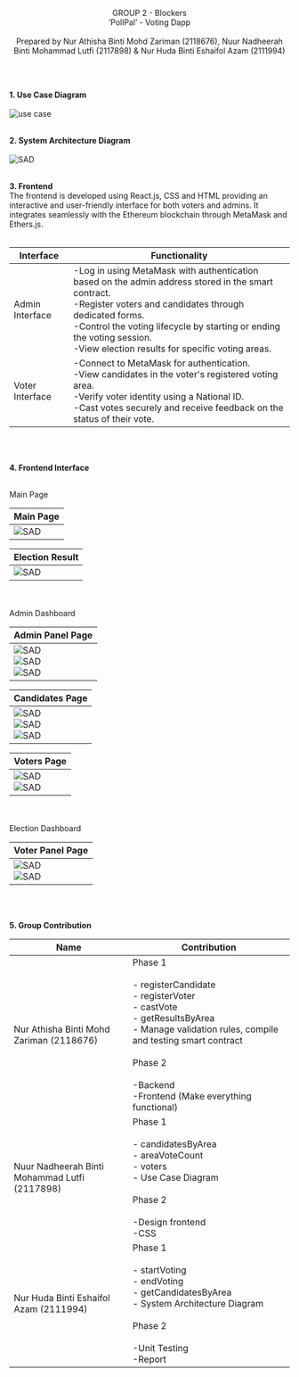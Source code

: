 <p align="center">
GROUP 2 - Blockers
  <br>‘PollPal’ - Voting Dapp<br><br>
Prepared by Nur Athisha Binti Mohd Zariman (2118676), Nuur Nadheerah Binti Mohammad Lutfi (2117898) & Nur Huda Binti Eshaifol Azam (2111994)<br><br>

</p><br>

**1. Use Case Diagram**
<br><br>
![use case](report_images/usecase.png)
<br><br>

**2. System Architecture Diagram**
<br><br>
![SAD](report_images/SAD.jpg)
<br><br>

**3. Frontend**
<br>
The frontend is developed using React.js, CSS and HTML providing an interactive and user-friendly interface for both voters and admins. It integrates seamlessly with the Ethereum blockchain through MetaMask and Ethers.js. <br><br>

| **Interface** | **Functionality** |
|---------------|------------------|
| Admin Interface|-Log in using MetaMask with authentication based on the admin address stored in the smart contract. <br>-Register voters and candidates through dedicated forms. <br>-Control the voting lifecycle by starting or ending the voting session. <br>-View election results for specific voting areas. |
| Voter Interface|-Connect to MetaMask for authentication.  <br>-View candidates in the voter's registered voting area. <br>-Verify voter identity using a National ID. <br>-Cast votes securely and receive feedback on the status of their vote.|

<br><br>

**4. Frontend Interface**
<br><br>

Main Page
<br>

| **Main Page** |
|---------------|
| ![SAD](report_images/mainpage.png) |

| **Election Result** |
|------------------|
| ![SAD](report_images/mainpage%20result.png)|

<br><br>
Admin Dashboard
<br>

| **Admin Panel Page** |
|----------|
| ![SAD](report_images/adminpanel.png) <br> ![SAD](report_images/adminpanel%201.png) <br> ![SAD](report_images/adminpanel%202.png) |

| **Candidates Page** |
|----------|
|  ![SAD](report_images/candidatespage.png) <br> ![SAD](report_images/candidatespage%201.png) <br> ![SAD](report_images/candidatespage%202.png) |

| **Voters Page** |
|----------|
|  ![SAD](report_images/voterspage.png) <br> ![SAD](report_images/voterspage%201.png) |

<br><br>
Election Dashboard
<br>

| **Voter Panel Page** |
|----------|
| ![SAD](report_images/voterpanel.png) <br> ![SAD](report_images/voterpanel%201.png) |

<br><br>

**5. Group Contribution**
<br>

| **Name** | **Contribution** |
|----------|------------------|
| Nur Athisha Binti Mohd Zariman (2118676)|Phase 1 <br><br>- registerCandidate <br>- registerVoter <br>- castVote <br>- getResultsByArea <br>- Manage validation rules, compile and testing smart contract <br><br>Phase 2 <br><br>-Backend <br>-Frontend (Make everything functional)|
| Nuur Nadheerah Binti Mohammad Lutfi (2117898)|Phase 1 <br><br>- candidatesByArea <br>- areaVoteCount <br>- voters <br>- Use Case Diagram <br><br>Phase 2 <br><br>-Design frontend <br>-CSS |
| Nur Huda Binti Eshaifol Azam (2111994)|Phase 1 <br><br>- startVoting <br>- endVoting <br>- getCandidatesByArea <br>- System Architecture Diagram <br><br>Phase 2 <br><br>-Unit Testing <br>-Report | 
